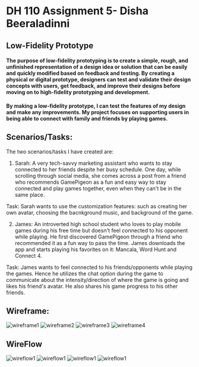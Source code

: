 # DH 110 Assignment 5- Disha Beeraladinni
## Low-Fidelity Prototype

#### The purpose of low-fidelity prototyping is to create a simple, rough, and unfinished representation of a design idea or solution that can be easily and quickly modified based on feedback and testing. By creating a physical or digital prototype, designers can test and validate their design concepts with users, get feedback, and improve their designs before moving on to high-fidelity prototyping and development.


#### By making a low-fidelity prototype, I can test the features of my design and make any improvements. My project focuses on supporting users in being able to connect with family and friends by playing games. 

## Scenarios/Tasks: 

The two scenarios/tasks I have created are:
1. Sarah: A very tech-savvy marketing assistant who wants to stay connected to her friends despite her busy schedule. One day, while scrolling through social media, she comes across a post from a friend who recommends GamePigeon as a fun and easy way to stay connected and play games together, even when they can't be in the same place.

Task: Sarah wants to use the customization features: such as creating her own avatar, choosing the bacnkground music, and background of the game. 

2. James: An introverted high school student who loves to play mobile games during his free time but doesn't feel connected to his opponent while playing. He first discovered GamePigeon through a friend who recommended it as a fun way to pass the time. James downloads the app and starts playing his favorites on it: Mancala, Word Hunt and Connect 4.

Task: James wants to feel connected to his friends/opponents while playing the games. Hence he utilizes the chat option during the game to communicate about the intensity/direction of where the game is going and likes his friend's avatar. He also shares his game progress to his other friends. 

## Wireframe:

![wireframe1](wireframe1.png)
![wireframe2](wireframe2.png)
![wireframe3](wireframe3.png)
![wireframe4](wireframe4.png)


## WireFlow

![wireflow1](wireflow1.png)
![wireflow1](wireflow2.png)
![wireflow1](wireflow3.png)
![wireflow1](wireflow4.png)
